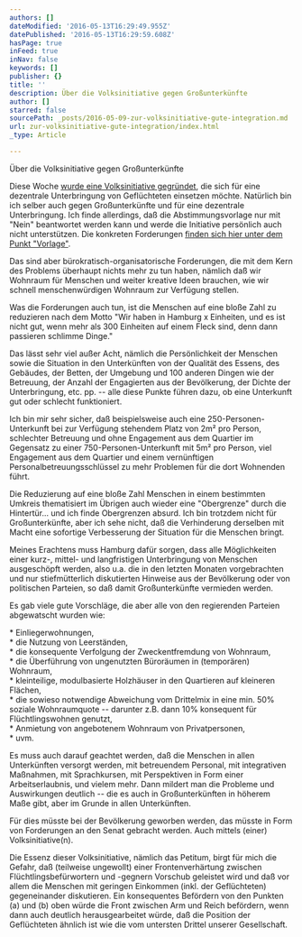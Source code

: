 ```yaml
---
authors: []
dateModified: '2016-05-13T16:29:49.955Z'
datePublished: '2016-05-13T16:29:59.608Z'
hasPage: true
inFeed: true
inNav: false
keywords: []
publisher: {}
title: ''
description: Über die Volksinitiative gegen Großunterkünfte
author: []
starred: false
sourcePath: _posts/2016-05-09-zur-volksinitiative-gute-integration.md
url: zur-volksinitiative-gute-integration/index.html
_type: Article

---
```

Über die Volksinitiative gegen Großunterkünfte

Diese Woche [wurde eine Volksinitiative gegründet][0], die sich für eine dezentrale Unterbringung von Geflüchteten einsetzen möchte. Natürlich bin ich selber auch gegen Großunterkünfte und für eine dezentrale Unterbringung. Ich finde allerdings, daß die Abstimmungsvorlage nur mit "Nein" beantwortet werden kann und werde die Initiative persönlich auch nicht unterstützen. Die konkreten Forderungen [finden sich hier unter dem Punkt "Vorlage"][1].

Das sind aber bürokratisch-organisatorische Forderungen, die mit dem Kern des Problems überhaupt nichts mehr zu tun haben, nämlich daß wir Wohnraum für Menschen und weiter kreative Ideen brauchen, wie wir schnell menschenwürdigen Wohnraum zur Verfügung stellen.

Was die Forderungen auch tun, ist die Menschen auf eine bloße Zahl zu  
reduzieren nach dem Motto "Wir haben in Hamburg x Einheiten, und es ist nicht gut, wenn mehr als 300 Einheiten auf einem Fleck sind, denn dann passieren schlimme Dinge."

Das lässt sehr viel außer Acht, nämlich die Persönlichkeit der Menschen  
sowie die Situation in den Unterkünften von der Qualität des Essens, des  
Gebäudes, der Betten, der Umgebung und 100 anderen Dingen wie der  
Betreuung, der Anzahl der Engagierten aus der Bevölkerung, der Dichte der Unterbringung, etc. pp. -- alle diese Punkte führen dazu, ob eine Unterkunft gut oder schlecht funktioniert.

Ich bin mir sehr sicher, daß beispielsweise auch eine 250-Personen-Unterkunft bei zur Verfügung stehendem Platz von 2m² pro Person, schlechter Betreuung und ohne Engagement aus dem Quartier im Gegensatz zu einer 750-Personen-Unterkunft mit 5m² pro Person, viel Engagement aus dem Quartier und einem vernünftigen Personalbetreuungsschlüssel zu mehr Problemen für die dort Wohnenden führt.

Die Reduzierung auf eine bloße Zahl Menschen in einem bestimmten Umkreis thematisiert im Übrigen auch wieder eine "Obergrenze" durch die Hintertür... und ich finde Obergrenzen absurd. Ich bin trotzdem nicht für Großunterkünfte, aber ich sehe nicht, daß die Verhinderung derselben mit Macht eine sofortige Verbesserung der Situation für die Menschen bringt.

Meines Erachtens muss Hamburg dafür sorgen, dass alle Möglichkeiten einer kurz-, mittel- und langfristigen Unterbringung von Menschen ausgeschöpft werden, also u.a. die in den letzten Monaten vorgebrachten und nur stiefmütterlich diskutierten Hinweise aus der Bevölkerung oder von politischen Parteien, so daß damit Großunterkünfte vermieden werden.

Es gab viele gute Vorschläge, die aber alle von den regierenden Parteien abgewatscht wurden wie:

\* Einliegerwohnungen,  
\* die Nutzung von Leerständen,  
\* die konsequente Verfolgung der Zweckentfremdung von Wohnraum,  
\* die Überführung von ungenutzten Büroräumen in (temporären) Wohnraum,  
\* kleinteilige, modulbasierte Holzhäuser in den Quartieren auf kleineren Flächen,  
\* die sowieso notwendige Abweichung vom Drittelmix in eine min. 50% soziale Wohnraumquote -- darunter z.B. dann 10% konsequent für Flüchtlingswohnen genutzt,  
\* Anmietung von angebotenem Wohnraum von Privatpersonen,  
\* uvm.

Es muss auch darauf geachtet werden, daß die Menschen in allen Unterkünften versorgt werden, mit betreuendem Personal, mit integrativen Maßnahmen, mit Sprachkursen, mit Perspektiven in Form einer Arbeitserlaubnis, und vielem mehr. Dann mildert man die Probleme und Auswirkungen deutlich -- die es auch in Großunterkünften in höherem Maße gibt, aber im Grunde in allen Unterkünften.

Für dies müsste bei der Bevölkerung geworben werden, das müsste in Form von Forderungen an den Senat gebracht werden. Auch mittels (einer) Volksinitiative(n).

Die Essenz dieser Volksinitiative, nämlich das Petitum, birgt für mich die Gefahr, daß (teilweise ungewollt) einer Frontenverhärtung zwischen  
Flüchtlingsbefürwortern und -gegnern Vorschub geleistet wird und daß vor allem die Menschen mit geringen Einkommen (inkl. der Geflüchteten)  
gegeneinander diskutieren. Ein konsequentes Befördern von den Punkten  
(a) und (b) oben würde die Front zwischen Arm und Reich befördern, wenn dann auch deutlich herausgearbeitet würde, daß die Position der  
Geflüchteten ähnlich ist wie die vom untersten Drittel unserer Gesellschaft.

[0]: http://www.vin-rissen.de/2016/02/26/volksinitiative-hamburg-fu-r-gute-integration-gestartet/
[1]: http://www.gute-integration.de/forderungen/